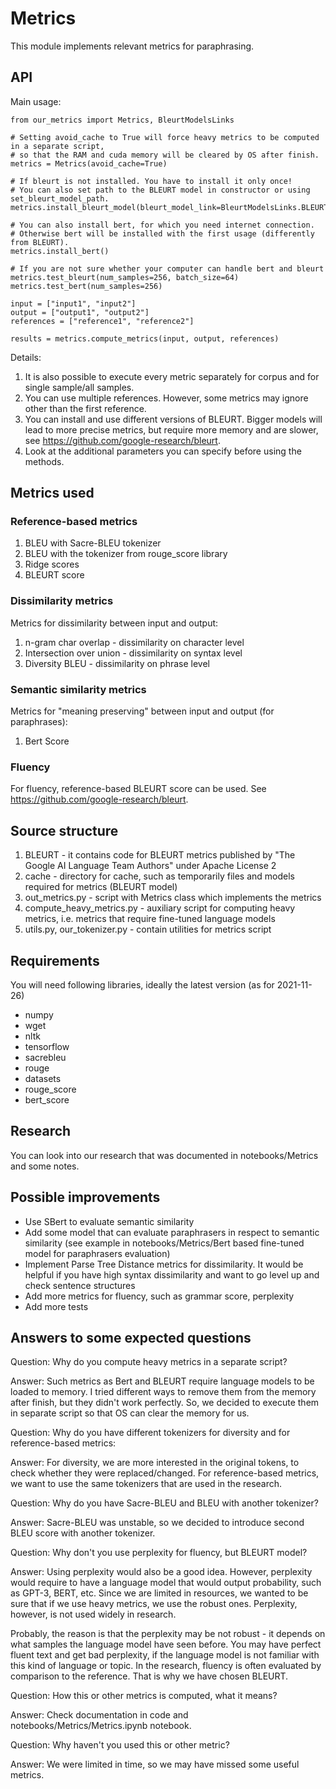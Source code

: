 # Metrics

This module implements relevant metrics for paraphrasing.

## API
Main usage:
```
from our_metrics import Metrics, BleurtModelsLinks

# Setting avoid_cache to True will force heavy metrics to be computed in a separate script, 
# so that the RAM and cuda memory will be cleared by OS after finish.
metrics = Metrics(avoid_cache=True)

# If bleurt is not installed. You have to install it only once!
# You can also set path to the BLEURT model in constructor or using set_bleurt_model_path.
metrics.install_bleurt_model(bleurt_model_link=BleurtModelsLinks.BLEURT_20)

# You can also install bert, for which you need internet connection.
# Otherwise bert will be installed with the first usage (differently from BLEURT).
metrics.install_bert()

# If you are not sure whether your computer can handle bert and bleurt
metrics.test_bleurt(num_samples=256, batch_size=64)
metrics.test_bert(num_samples=256)

input = ["input1", "input2"]
output = ["output1", "output2"]
references = ["reference1", "reference2"]

results = metrics.compute_metrics(input, output, references)
```

Details:
1. It is also possible to execute every metric separately for corpus and for single sample/all samples.
2. You can use multiple references. However, some metrics may ignore other than the first reference.
3. You can install and use different versions of BLEURT. Bigger models will lead to more precise metrics, but
require more memory and are slower, see https://github.com/google-research/bleurt.
4. Look at the additional parameters you can specify before using the methods.

## Metrics used

### Reference-based metrics
1. BLEU with Sacre-BLEU tokenizer
2. BLEU with the tokenizer from rouge_score library
3. Ridge scores
4. BLEURT score

### Dissimilarity metrics
Metrics for dissimilarity between input and output:
1. n-gram char overlap - dissimilarity on character level
2. Intersection over union - dissimilarity on syntax level
2. Diversity BLEU - dissimilarity on phrase level

### Semantic similarity metrics
Metrics for "meaning preserving" between input and output (for paraphrases):
1. Bert Score

### Fluency
For fluency, reference-based BLEURT score can be used. See https://github.com/google-research/bleurt.

## Source structure
1. BLEURT - it contains code for BLEURT metrics published by "The Google AI Language Team Authors" 
   under Apache License 2
2. cache - directory for cache, such as temporarily files and models required for metrics (BLEURT model)
3. out_metrics.py - script with Metrics class which implements the metrics
4. compute_heavy_metrics.py - auxiliary script for computing heavy metrics, i.e. metrics that require fine-tuned language models
5. utils.py, our_tokenizer.py - contain utilities for metrics script

## Requirements 
You will need following libraries, ideally the latest version (as for 2021-11-26)

* numpy
* wget  
* nltk
* tensorflow
* sacrebleu
* rouge
* datasets
* rouge_score
* bert_score

## Research
You can look into our research that was documented in notebooks/Metrics and some notes.

## Possible improvements

* Use SBert to evaluate semantic similarity
* Add some model that can evaluate paraphrasers in respect to semantic similarity 
  (see example in notebooks/Metrics/Bert based fine-tuned model for paraphrasers evaluation)     
* Implement Parse Tree Distance metrics for dissimilarity. It would be helpful if you have high syntax dissimilarity 
  and want to go level up and check sentence structures
* Add more metrics for fluency, such as grammar score, perplexity
* Add more tests

## Answers to some expected questions
Question: Why do you compute heavy metrics in a separate script?

Answer: Such metrics as Bert and BLEURT require language models to be loaded to memory. I tried different ways
to remove them from the memory after finish, but they didn't work perfectly. So, we decided to execute them in separate
script so that OS can clear the memory for us.

Question: Why do you have different tokenizers for diversity and for reference-based metrics:

Answer: For diversity, we are more interested in the original tokens, to check whether they were replaced/changed.
For reference-based metrics, we want to use the same tokenizers that are used in the research.

Question: Why do you have Sacre-BLEU and BLEU with another tokenizer?

Answer: Sacre-BLEU was unstable, so we decided to introduce second BLEU score with another tokenizer.

Question: Why don't you use perplexity for fluency, but BLEURT model?

Answer: Using perplexity would also be a good idea. However, perplexity would require to have a language model that
would output probability, such as GPT-3, BERT, etc. Since we are limited in resources, we wanted to be sure that if 
we use heavy metrics, we use the robust ones. Perplexity, however, is not used widely in research. 

Probably, the reason is that the perplexity may be not robust - it depends on what samples the language model have seen 
before. You may have perfect fluent text and get bad perplexity, if the language model is not familiar with this kind 
of language or topic. In the research, fluency is often evaluated by comparison to the reference. That is why we have chosen 
BLEURT.

Question: How this or other metrics is computed, what it means?

Answer: Check documentation in code and notebooks/Metrics/Metrics.ipynb notebook.

Question: Why haven't you used this or other metric?

Answer: We were limited in time, so we may have missed some useful metrics.